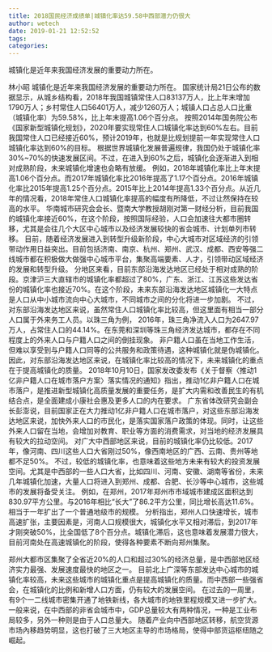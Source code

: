 ```yaml
---
title: 2018国民经济成绩单|城镇化率达59.58中西部潜力仍很大
author: wetech
date: 2019-01-21 12:52:52
tags: 
categories: 
---
```

城镇化是近年来我国经济发展的重要动力所在。
<!-- more -->
林小昭
城镇化是近年来我国经济发展的重要动力所在。
国家统计局21日公布的数据显示，从城乡结构看，2018年我国城镇常住人口83137万人，比上年末增加1790万人；乡村常住人口56401万人，减少1260万人；城镇人口占总人口比重（城镇化率）为59.58%，比上年末提高1.06个百分点。
按照2014年国务院公布《国家新型城镇化规划》，2020年要实现常住人口城镇化率达到60%左右。目前我国常住人口已经接近60%，预计2019年，也就是比规划提前一年实现常住人口城镇化率达到60%的目标。
根据世界城镇化发展普遍规律，我国仍处于城镇化率30%~70%的快速发展区间。不过，在进入到60%之后，城镇化会逐渐进入到相对成熟阶段，未来城镇化增速也会略有放缓。
例如，2018年城镇化率比上年末提高1.06个百分点。而2017年城镇化率比2016年提高了1.17个百分点。2016年城镇化率比2015年提高1.25个百分点。2015年比上2014年提高1.33个百分点。从近几年的情况看，2018年常住人口城镇化率提高的幅度有所降低，不过让然保持在较高的水平。
华南城市研究会会长、暨南大学教授胡刚对第一财经分析，目前我国的城镇化率接近60%，在这个阶段，按照国际经验，人口会加速往大都市圈转移，尤其是会往几个大区中心城市以及经济发展较快的省会城市、计划单列市转移。
目前，随着经济发展进入到转型升级新阶段，中心大城市对区域经济的引领带动作用日益突出。目前包括济南、南京、杭州、郑州、武汉、成都、西安等强二线城市都在积极做大做强中心城市平台，集聚高端要素、人才，引领带动区域经济的发展和转型升级。
分地区来看，目前东部沿海发达地区已经处于相对成熟的阶段。京津沪三大直辖市的城镇化率都超过了80%，广东、浙江、江苏这些发达省份的城镇化率也接近70%。在这个阶段，未来东部沿海发达地区城镇化一大特点是人口从中小城市流向中心大城市，不同城市之间的分化将进一步加剧。
不过，对东部沿海发达地区来说，虽然常住人口城镇化率比较高，但这里面有相当一部分人口属于外来务工人员。以珠三角为例， 2016年，珠三角净流入人口为2647.97万人，占常住人口的44.14%。在东莞和深圳等珠三角经济发达城市，都存在不同程度上的外来人口与户籍人口之间的倒挂现象。
非户籍人口虽在当地工作生活，但难以享受到与户籍人口同等的公共服务和政策待遇，这种城镇化就是伪城镇化。因此，对东部沿海发达地区来说，在城镇化率比较高的情况下，未来城镇化的重点在于提高城镇化的质量。
2018年10月10日，国家发改委发布《关于督察〈推动1亿非户籍人口在城市落户方案〉落实情况的通知》指出，推动1亿非户籍人口在城市落户，是推进新型城镇化高质量发展的重要任务，是扩大内需和改善民生的有机结合点，是全面建成小康社会惠及更多人口的内在要求。
广东省体改研究会副会长彭澎说，目前国家正在大力推动1亿非户籍人口在城市落户，对这些东部沿海发达地区来说，加快外来人口的市民化，是落实国家落户政策的体现。同时，让这些外来人口留在当地，会增加对教育、职业等方面的消费需求，对当地的经济发展具有较大的拉动空间。
对广大中西部地区来说，目前的城镇化率仍比较低。2017年，像河南、四川这些人口大省刚过50%，像西南地区的广西、云南、贵州等地都不足50%。
不过，较低的城镇化率，也意味着这些地方未来有较大的投资发展空间。尤其是中西部的一些人口大省，比如四川、河南、安徽、湖南等省份，未来几年城镇化加速，大量人口将进入到郑州、成都、合肥、长沙等中心城市，这些城市的发展将备受关注。
例如，在郑州，2017年郑州市市域城市建成区面积达到830.97平方公里。与2016年相比“长大”了86.2平方公里，同比增长高达11.6%。相当于一年扩出了一个普通地级市的规模。
分析指出，郑州人口快速增长，城市高速扩张，主要因素是，河南人口规模很大，城镇化水平又相对滞后，到2017年才刚突破50%，比全国低了8个百分点。城镇化滞后，这也意味着发展潜力很大，目前河南处在高速城镇化的阶段，使得各种要素不断向郑州集聚。
 
 
郑州大都市区集聚了全省近20%的人口和超过30%的经济总量，是中西部地区经济实力最强、发展速度最快的地区之一。
目前北上广深等东部发达中心城市的城镇化率较高，未来这些城市的城镇化重点是提高城镇化的质量。而中西部一些强省会，在城镇化的比例和新增人口方面，仍有较大的发展空间。
在过去的一周里，有9个一二线城市密集开通了地铁新线，各大城市的地铁里程规模又进一步扩大。
一般来说，在中西部的非省会城市中，GDP总量较大有两种情况，一种是工业布局较多，另外一种则是由于人口总量大。
随着产业向中西部地区转移，航空货源市场內移趋势明显，这也打破了三大地区主导的市场格局，使得中部货运枢纽随之崛起。
